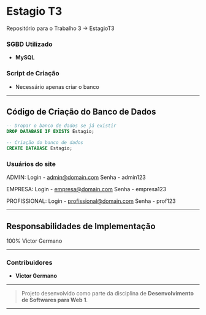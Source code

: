 # Estagio T3

Repositório para o Trabalho 3 -> EstagioT3

### SGBD Utilizado
- **MySQL**

### Script de Criação
- Necessário apenas criar o banco

---

## Código de Criação do Banco de Dados

```sql
-- Dropar o banco de dados se já existir
DROP DATABASE IF EXISTS Estagio;

-- Criação do banco de dados
CREATE DATABASE Estagio;

```


### Usuários do site
ADMIN:
Login - admin@domain.com
Senha - admin123

EMPRESA:
Login - empresa@domain.com
Senha - empresa123

PROFISSIONAL:
Login - profissional@domain.com
Senha - prof123

---

## Responsabilidades de Implementação
100% Victor Germano

---

### Contribuidores
- **Victor Germano**

---

> Projeto desenvolvido como parte da disciplina de **Desenvolvimento de Softwares para Web 1**.

---


